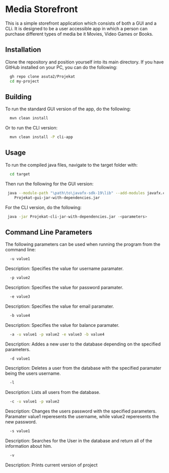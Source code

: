 
# Media Storefront

This is a simple storefront application which consists of both a GUI and a CLi. It is designed to be a user accessible app in which a person can purchase different types of media be it Movies, Video Games or Books.






## Installation

Clone the repository and position yourself into its main directory. If you have GitHub installed on your PC, you can do the following:

```bash
  gh repo clone asuta2/Projekat
  cd my-project
```


## Building
To run the standard GUI version of the app, do the following:
```bash
  mvn clean install
```
Or to run the CLI version:
```bash
  mvn clean install -P cli-app
```

## Usage
To run the compiled java files, navigate to the target folder with:
```bash
  cd target
```
Then run the following for the GUI version:
 ```bash
  java --module-path "\path\to\javafx-sdk-19\lib" --add-modules javafx.controls,javafx.fxml -jar
     Projekat-gui-jar-with-dependencies.jar
``` 
For the CLI version, do the following:
 ```bash
  java -jar Projekat-cli-jar-with-dependencies.jar -<parameters>
``` 


## Command Line Parameters
The following parameters can be used when running the program from the command line:

```bash
  -u value1 
```

Description: Specifies the value for username paramater.

```bash
  -p value2
```

Description: Specifies the value for password paramater.

```bash
  -e value3
```

Description: Specifies the value for email paramater.

```bash
  -b value4
```

Description: Specifies the value for balance paramater.
```bash
  -a -u value1 -p value2 -e value3 -b value4 
```

Description: Addes a new user to the database depending on the specified parameters.

```bash
  -d value1
```
Description: Deletes a user from the database with the specified paramater being the users username.

```bash
  -l 
```
Description: Lists all users from the database.
```bash
  -c -u value1 -p value2 
```
Description: Changes the users password with the specified parameters. Paramater value1 reperesents the username, while value2 reperesents the new password.

```bash
  -s value1 
```
Description: Searches for the User in the database and return all of the information about him.
```bash
  -v 
```
Description: Prints current version of project

